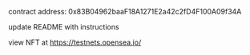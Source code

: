 contract address: 0x83B04962baaF18A1271E2a42c2fD4F100A09f34A

update README with instructions

view NFT at
https://testnets.opensea.io/

